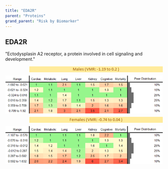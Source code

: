 ```yaml
---
title: "EDA2R"
parent: "Proteins"
grand_parent: "Risk by Biomarker"
---
```



## EDA2R


"Ectodysplasin A2 receptor, a protein involved in cell signaling and development."

<div style="display: flex; flex-direction: column; gap: 10px;">

  <img src="/assets/images/vmrbiomarker_eda2r__male.png" alt="EDA2R VMR Male" style="margin-left: 15%">
  <img src="/assets/images/rr_eda2r__male.png" alt="EDA2R RR Male">

  <img src="/assets/images/vmrbiomarker_eda2r__female.png" alt="EDA2R VMR Female" style="margin-left: 15%; ">
  <img src="/assets/images/rr_eda2r__female.png" alt="EDA2R RR Female">

</div>



